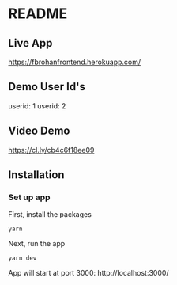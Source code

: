 # README

## Live App
https://fbrohanfrontend.herokuapp.com/


## Demo User Id's
userid: 1
userid: 2

## Video Demo
https://cl.ly/cb4c6f18ee09

## Installation

### Set up app

First, install the packages

    yarn

Next, run the app

    yarn dev

App will start at port 3000:
http://localhost:3000/
